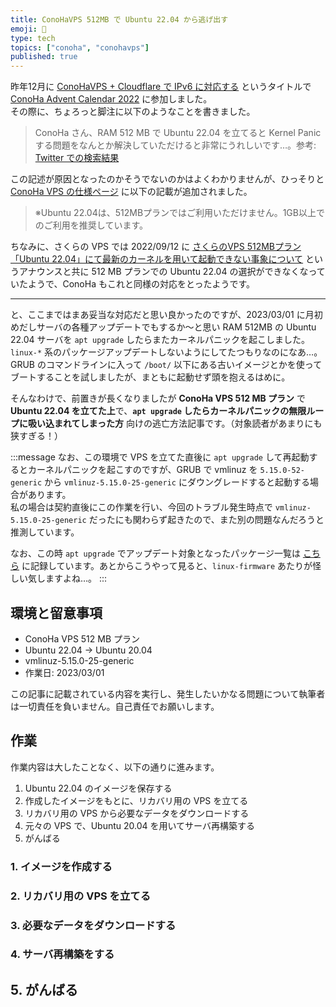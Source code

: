 ```yaml
---
title: ConoHaVPS 512MB で Ubuntu 22.04 から逃げ出す
emoji: 💨
type: tech
topics: ["conoha", "conohavps"]
published: true
---
```


昨年12月に [ConoHaVPS + Cloudflare で IPv6 に対応する](https://zenn.dev/book000/articles/conohavps-cloudflare-ipv6) というタイトルで [ConoHa Advent Calendar 2022](https://qiita.com/advent-calendar/2022/conoha) に参加しました。  
その際に、ちょろっと脚注に以下のようなことを書きました。

> ConoHa さん、RAM 512 MB で Ubuntu 22.04 を立てると Kernel Panic する問題をなんとか解決していただけると非常にうれしいです…。参考: [Twitter での検索結果](https://twitter.com/search?q=512MB%20ConoHa%20Ubuntu&src=typed_query&f=live)

この記述が原因となったのかそうでないのかはよくわかりませんが、ひっそりと [ConoHa VPS の仕様ページ](https://www.conoha.jp/vps/pricing/) に以下の記載が追加されました。

> ※Ubuntu 22.04は、512MBプランではご利用いただけません。1GB以上でのご利用を推奨しています。

ちなみに、さくらの VPS では 2022/09/12 に [さくらのVPS 512MBプラン「Ubuntu 22.04」にて最新のカーネルを用いて起動できない事象について](https://vps.sakura.ad.jp/news/vps-os-ubuntu22_04-kerneltrouble/) というアナウンスと共に 512 MB プランでの Ubuntu 22.04 の選択ができなくなっていたようで、ConoHa もこれと同様の対応をとったようです。

---

と、ここまではまあ妥当な対応だと思い良かったのですが、2023/03/01 に月初めだしサーバの各種アップデートでもするか〜と思い RAM 512MB の Ubuntu 22.04 サーバを `apt upgrade` したらまたカーネルパニックを起こしました。`linux-*` 系のパッケージアップデートしないようにしてたつもりなのになあ…。  
GRUB のコマンドラインに入って `/boot/` 以下にある古いイメージとかを使ってブートすることを試しましたが、まともに起動せず頭を抱えるはめに。

そんなわけで、前置きが長くなりましたが **ConoHa VPS 512 MB プラン** で **Ubuntu 22.04 を立てた上**で、**`apt upgrade` したらカーネルパニックの無限ループに吸い込まれてしまった方** 向けの逃亡方法記事です。（対象読者があまりにも狭すぎる！）

:::message
なお、この環境で VPS を立てた直後に `apt upgrade` して再起動するとカーネルパニックを起こすのですが、GRUB で vmlinuz を `5.15.0-52-generic` から `vmlinuz-5.15.0-25-generic` にダウングレードすると起動する場合があります。  
私の場合は契約直後にこの作業を行い、今回のトラブル発生時点で `vmlinuz-5.15.0-25-generic` だったにも関わらず起きたので、また別の問題なんだろうと推測しています。

なお、この時 `apt upgrade` でアップデート対象となったパッケージ一覧は [こちら](https://github.com/book000/book000/issues/6#issuecomment-1449279306) に記録しています。あとからこうやって見ると、`linux-firmware` あたりが怪しい気しますよね…。
:::

## 環境と留意事項

- ConoHa VPS 512 MB プラン
- Ubuntu 22.04 → Ubuntu 20.04
- vmlinuz-5.15.0-25-generic
- 作業日: 2023/03/01

この記事に記載されている内容を実行し、発生したいかなる問題について執筆者は一切責任を負いません。自己責任でお願いします。

## 作業

作業内容は大したことなく、以下の通りに進みます。

1. Ubuntu 22.04 のイメージを保存する
2. 作成したイメージをもとに、リカバリ用の VPS を立てる
3. リカバリ用の VPS から必要なデータをダウンロードする
4. 元々の VPS で、Ubuntu 20.04 を用いてサーバ再構築する
5. がんばる

### 1. イメージを作成する

### 2. リカバリ用の VPS を立てる

### 3. 必要なデータをダウンロードする

### 4. サーバ再構築をする

## 5. がんばる

